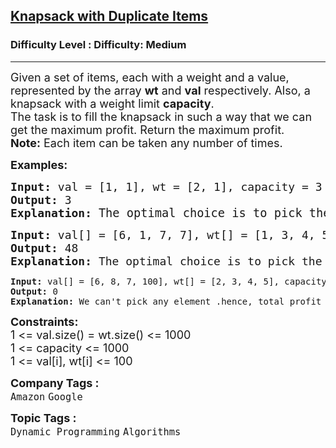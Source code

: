 <h2><a href="https://www.geeksforgeeks.org/problems/knapsack-with-duplicate-items4201/1">Knapsack with Duplicate Items</a></h2><h3>Difficulty Level : Difficulty: Medium</h3><hr><div class="problems_problem_content__Xm_eO"><p><span style="font-size: 18px;">Given a set of items, each with a weight and a value, represented by the array <strong>wt</strong> and&nbsp;<strong>val</strong> respectively. Also, a knapsack with a weight limit <strong>capacity</strong>.<br>The task is to fill the knapsack in such a way that we can get the maximum profit. Return the maximum profit.<br><strong>Note:</strong> Each item can be taken any number of times.</span></p>
<p><strong><span style="font-size: 18px;">Examples:</span></strong></p>
<pre><span style="font-size: 18px;"><strong>Input:</strong> val = [1, 1], wt = [2, 1], capacity = 3
<strong>Output:</strong> 3
<strong>Explanation: </strong></span><span style="font-size: 14pt;">The optimal choice is to pick the 2nd element 3 times.
</span></pre>
<pre><span style="font-size: 18px;"><strong>Input: </strong>val[] = [6, 1, 7, 7], wt[] = [1, 3, 4, 5], capacity = 8
<strong>Output:</strong> 48
<strong>Explanation: </strong>The optimal choice is to pick the 1st element 8 times.<br></span></pre>
<pre><strong>Input: </strong>val[] = [6, 8, 7, 100], wt[] = [2, 3, 4, 5], capacity = 1
<strong>Output:</strong> 0
<strong>Explanation: </strong>We can't pick any element .hence, total profit is 0.</pre>
<p><span style="font-size: 18px;"><strong>Constraints:</strong><br>1 &lt;= val.size() = wt.size() &lt;= 1000<br>1 &lt;= capacity &lt;= 1000<br>1 &lt;= val[i], wt[i] &lt;= 100</span></p></div><p><span style=font-size:18px><strong>Company Tags : </strong><br><code>Amazon</code>&nbsp;<code>Google</code>&nbsp;<br><p><span style=font-size:18px><strong>Topic Tags : </strong><br><code>Dynamic Programming</code>&nbsp;<code>Algorithms</code>&nbsp;